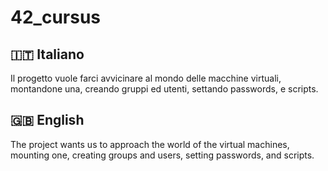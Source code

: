 <h1>42_cursus</h1>

<h2>🇮🇹 Italiano</h2>
Il progetto vuole farci avvicinare al mondo delle macchine virtuali, montandone una, creando gruppi ed utenti, settando passwords, e scripts.

<h2>🇬🇧 English</h2>
The project wants us to approach the world of the virtual machines, mounting one, creating groups and users, setting passwords, and scripts.
